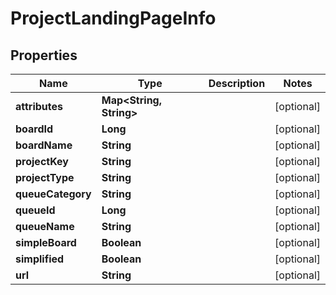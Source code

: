 # ProjectLandingPageInfo

## Properties
Name | Type | Description | Notes
------------ | ------------- | ------------- | -------------
**attributes** | **Map&lt;String, String&gt;** |  |  [optional]
**boardId** | **Long** |  |  [optional]
**boardName** | **String** |  |  [optional]
**projectKey** | **String** |  |  [optional]
**projectType** | **String** |  |  [optional]
**queueCategory** | **String** |  |  [optional]
**queueId** | **Long** |  |  [optional]
**queueName** | **String** |  |  [optional]
**simpleBoard** | **Boolean** |  |  [optional]
**simplified** | **Boolean** |  |  [optional]
**url** | **String** |  |  [optional]
